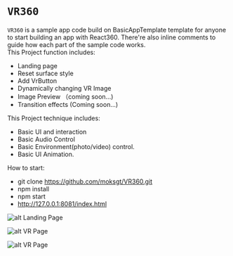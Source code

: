 # `VR360`

`VR360` is a sample app code build on BasicAppTemplate template for anyone to start building an app with React360.
There're also inline comments to guide how each part of the sample code works.   
This Project function includes:
- Landing page
- Reset surface style
- Add VrButton
- Dynamically changing VR Image
- Image Preview （coming soon...)
- Transition effects (Coming soon...)


This Project technique includes:
- Basic UI and interaction
- Basic Audio Control
- Basic Environment(photo/video) control.
- Basic UI Animation.



How to start:

- git clone https://github.com/moksgt/VR360.git
- npm install
- npm start
- http://127.0.0.1:8081/index.html

![alt Landing Page](http://moks-bucket.oss-cn-shanghai.aliyuncs.com/public/vr360/Screen%20Shot%202020-03-11%20at%207.47.53%20PM.png?x-oss-process=image/rotate,0/resize,p_50)


![alt VR Page](http://moks-bucket.oss-cn-shanghai.aliyuncs.com/public/vr360/Screen%20Shot%202020-03-11%20at%207.24.00%20PM.png?x-oss-process=image/rotate,0/resize,p_50)

![alt VR Page](http://moks-bucket.oss-cn-shanghai.aliyuncs.com/public/vr360/Screen%20Shot%202020-03-11%20at%207.24.29%20PM.png?x-oss-process=image/rotate,0/resize,p_50)




